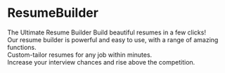# ResumeBuilder
The Ultimate Resume Builder
Build beautiful resumes in a few clicks! <br>Our resume builder is powerful and easy to use, with a range of amazing functions. <br>Custom-tailor resumes for any job within minutes.<br>Increase your interview chances and rise above the competition.
